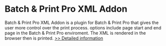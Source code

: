 # Batch & Print Pro XML Addon
Batch & Print Pro XML Addon is a plugin for Batch & Print Pro that gives the user more control over the print process. options include page start and end page in the Batch & Print Pro enviroment. The XML is rendered in the browser then is printed.
[>> Detailed information](https://secure.shareit.com/shareit/product.html?productid=300449419&affiliateid=200057808)